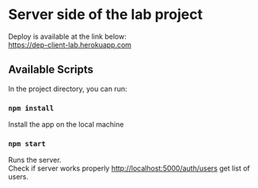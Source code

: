 # Server side of the lab project

Deploy is available at the link below:\
https://dep-client-lab.herokuapp.com

## Available Scripts

In the project directory, you can run:

### `npm install`

Install the app on the local machine

### `npm start`

Runs the server.\
Check if server works properly [http://localhost:5000/auth/users](http://localhost:5000/auth/users) get list of users.